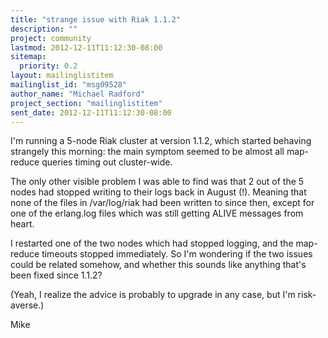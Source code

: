 ```yaml
---
title: "strange issue with Riak 1.1.2"
description: ""
project: community
lastmod: 2012-12-11T11:12:30-08:00
sitemap:
  priority: 0.2
layout: mailinglistitem
mailinglist_id: "msg09528"
author_name: "Michael Radford"
project_section: "mailinglistitem"
sent_date: 2012-12-11T11:12:30-08:00
---
```



I'm running a 5-node Riak cluster at version 1.1.2, which started
behaving strangely this morning: the main symptom seemed to be almost
all map-reduce queries timing out cluster-wide.

The only other visible problem I was able to find was that 2 out of
the 5 nodes had stopped writing to their logs back in August (!).
Meaning that none of the files in /var/log/riak had been written to
since then, except for one of the erlang.log files which was still
getting ALIVE messages from heart.

I restarted one of the two nodes which had stopped logging, and the
map-reduce timeouts stopped immediately. So I'm wondering if the two
issues could be related somehow, and whether this sounds like anything
that's been fixed since 1.1.2?

(Yeah, I realize the advice is probably to upgrade in any case, but
I'm risk-averse.)

Mike


